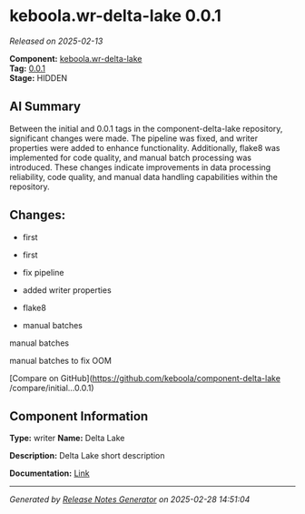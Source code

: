 #  keboola.wr-delta-lake 0.0.1

_Released on 2025-02-13_

**Component:** [keboola.wr-delta-lake](https://github.com/keboola/component-delta-lake)  
**Tag:** [0.0.1](https://github.com/keboola/component-delta-lake/releases/tag/0.0.1)  
**Stage:** HIDDEN


## AI Summary
Between the initial and 0.0.1 tags in the component-delta-lake repository, significant changes were made. The pipeline was fixed, and writer properties were added to enhance functionality. Additionally, flake8 was implemented for code quality, and manual batch processing was introduced. These changes indicate improvements in data processing reliability, code quality, and manual data handling capabilities within the repository.



## Changes:


- first 




- first 




- fix pipeline 




- added writer properties 




- flake8 




- manual batches 

manual batches

manual batches to fix OOM




[Compare on GitHub](https://github.com/keboola/component-delta-lake
/compare/initial...0.0.1)



## Component Information
**Type:** writer
**Name:** Delta Lake

**Description:** Delta Lake short description


**Documentation:** [Link](https://github.com/keboola/component-delta-lake.git/blob/master/README.md)



---
_Generated by [Release Notes Generator](https://github.com/keboola/release-notes-generator)
on 2025-02-28 14:51:04_